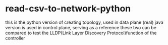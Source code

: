 # read-csv-to-network-python
this is the python version of creating topology, used in data plane (real)
java version is used in control plane, serving as a reference
these two can be compared to test the LLDP(Link Layer Discovery Protocol)function of the controller
